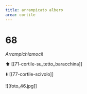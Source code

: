 ```yaml
---
title: arrampicato albero
area: cortile
---
```

# 68
_Arrampichiamoci!_

⬆️ [[71-cortile-su_tetto_baracchina]]

⬇️ [[77-cortile-scivolo]]

![[foto_46.jpg]]